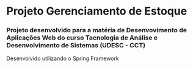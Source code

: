 # Projeto Gerenciamento de Estoque

### Projeto desenvolvido para a matéria de Desenvovimento de Aplicações Web do curso Tacnologia de Análise e Desenvolvimento de Sistemas (UDESC - CCT)

Desenvolvido utilizando o Spring Framework
